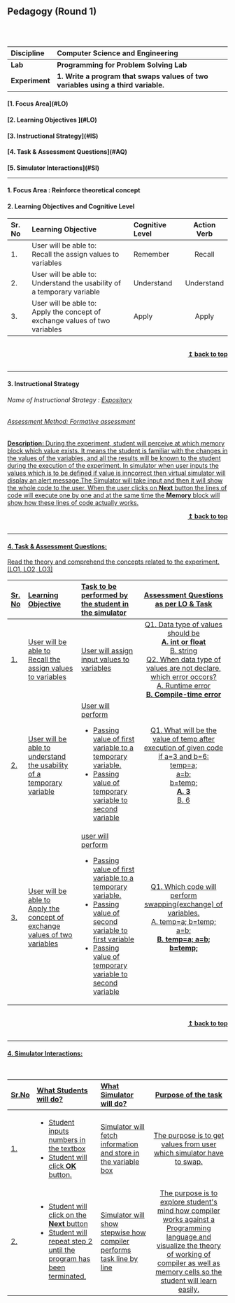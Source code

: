 ## Pedagogy (Round 1)
<p align="center">

<br>
<br>
</p>

<b>Discipline | <b>Computer Science and Engineering
:--|:--|
<b> Lab | <b> Programming for Problem Solving Lab
<b> Experiment|     <b> 1. Write a program that swaps values of two variables using a third variable.


<h4> [1. Focus Area](#LO) 
<h4> [2. Learning Objectives ](#LO)
<h4> [3. Instructional Strategy](#IS)
<h4> [4. Task & Assessment Questions](#AQ)
<h4> [5. Simulator Interactions](#SI)
<hr>

<a name="LO"></a>
#### 1. Focus Area : Reinforce theoretical concept

#### 2. Learning Objectives and Cognitive Level


Sr. No |	Learning Objective	| Cognitive Level | Action Verb
:--|:--|:--|:-:
1.| User will be able to: <br>Recall the assign values to  variables <br> |Remember | Recall 
2.| User will be able to: <br> Understand the usability of a temporary variable  | Understand  | Understand
3.| User will be able to: <br>Apply the concept of exchange values of two variables| Apply | Apply
<br/>
<div align="right">
    <b><a href="#top">↥ back to top</a></b>
</div>
<br/>
<hr>

<a name="IS"></a>
#### 3. Instructional Strategy
###### Name of Instructional Strategy  :    <u>Expository
###### Assessment Method: Formative assessment 

<u> <b>Description: </b> During the experiment, student will perceive at which memory block which value exists. It means the student is familiar with the changes in the values of the variables, and all the results will be known to the student during the execution of the experiment. In simulator when user inputs the values which is to be defined if value is inncorrect then virtual simulator will display an alert message.The Simulator will take input and then it will show the whole code to the user. When the user clicks on <b>Next</b> button the lines of code will execute one by one and at the same time the <b>Memory</b> block will show how these lines of code actually works.
<br/>
<div align="right">
    <b><a href="#top">↥ back to top</a></b>
</div>
<br/>
<hr>

<a name="AQ"></a>
#### 4. Task & Assessment Questions:

Read the theory and comprehend the concepts related to the experiment. [LO1, LO2, LO3]
<br>

Sr. No |	Learning Objective	| Task to be performed by <br> the student  in the simulator | Assessment Questions as per LO & Task
:--|:--|:--|:-:
1.| User will be able to <br>Recall the assign values to variables | User will assign input values to variables | Q1.   Data type of values should be <br> <b> A. int or float</b><br> B. string <br> Q2. When data type of values are not declare, which error occors? <br> A. Runtime error <br> <b> B. Compile-time error </b>
2.| User will be able to<br> understand the usability of a temporary variable | User will perform <br> <ul> <li> Passing value of first variable to a temporary variable.</li><li> Passing value of temporary variable to second variable </li> | Q1. What will be the value of temp after execution of given code if a=3 and b=6:<br>temp=a;<br>a=b;<br>b=temp;<br> <b> A. 3 </b> <br> B. 6
3.| User will be able to<br> Apply the concept of exchange values of two variables | user will perform <br> <ul> <li> Passing value of first variable to a temporary variable.</li><li>Passing value of second variable to first variable</li><li> Passing value of temporary variable to second variable </li> | Q1. Which code will perform swapping(exchange) of variables. <br> A. temp=a; b=temp; a=b; <br> <b> B. temp=a; a=b; b=temp; </b>

 <br>

 <div align="right">
    <b><a href="#top">↥ back to top</a></b>
</div>
<br/>
<hr>

<a name="SI"></a>

#### 4. Simulator Interactions:
<br>

Sr.No | What Students will do? |	What Simulator will do?	| Purpose of the task
:--|:--|:--|:--:
1.|<ul><li> Student inputs numbers in the textbox</li> <li> Student will click <b> OK </b> button.</li> | Simulator will fetch information and store in the variable box  | The purpose is to get values from user which simulator have to swap.
2.|<ul><li>Student will click on the <b> Next </b> button </li><li> Student will repeat step 2 until the program has been terminated. </li>|Simulator will show stepwise how compiler performs task line by line <br>  | The purpose is to explore student's mind how compiler works against a Programming language and visualize the theory of working of compiler as well as memory cells so the student will learn easily.

